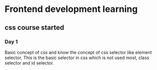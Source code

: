 # Frontend development learning


## css course started

### Day 1
Basic concept of css and know the concept of css selector like element selector, This
is the basic selector in css which is not used most, class selector and id selector.
